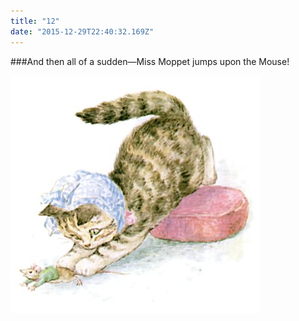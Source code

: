 ```yaml
---
title: "12"
date: "2015-12-29T22:40:32.169Z"
---
```


###And then all of a sudden—Miss Moppet jumps upon the Mouse!

![Punky Dunk with gold fish bowl](./m29.jpg)

